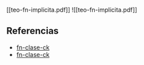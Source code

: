 [[teo-fn-implicita.pdf]]
![[teo-fn-implicita.pdf]]

## Referencias
- [fn-clase-ck](./fn-clase-ck.md)
- [fn-clase-ck](./fn-clase-ck.md)
